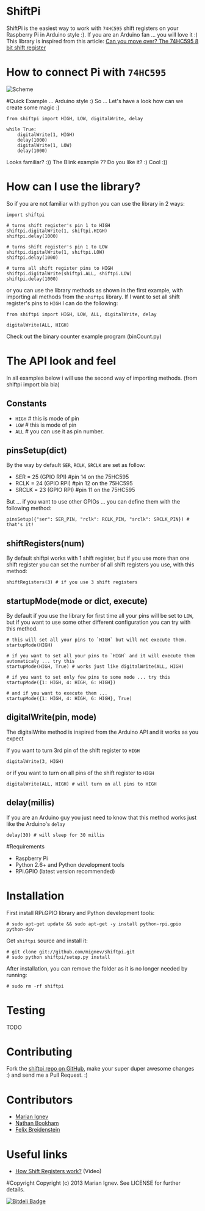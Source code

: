 ShiftPi
=======

ShiftPi is the easiest way to work with `74HC595` shift registers on your Raspberry Pi in Arduino style :). If you are an Arduino fan ... you will love it :) This library is inspired from this article: [Can you move over? The 74HC595 8 bit shift register](http://bildr.org/2011/02/74hc595/)

# How to connect Pi with `74HC595`
![Scheme](http://i.picresize.com/images/2014/03/11/xM26G.jpg)

#Quick Example ... Arduino style :)
So ... Let's have a look how can we create some magic :)

    from shiftpi import HIGH, LOW, digitalWrite, delay

    while True:
        digitalWrite(1, HIGH)
        delay(1000)
        digitalWrite(1, LOW)
        delay(1000)

Looks familiar? :)) The Blink example ?? Do you like it? :) Cool :))

# How can I use the library?

So if you are not familiar with python you can use the library in 2 ways:

    import shiftpi

    # turns shift register's pin 1 to HIGH
    shiftpi.digitalWrite(1, shiftpi.HIGH)
    shiftpi.delay(1000)

    # turns shift register's pin 1 to LOW
    shiftpi.digitalWrite(1, shiftpi.LOW)
    shiftpi.delay(1000)

    # turns all shift register pins to HIGH
    shiftpi.digitalWrite(shiftpi.ALL, shiftpi.LOW)
    shiftpi.delay(1000)

or you can use the library methods as shown in the first example, with importing all methods from the `shiftpi` library. If I want to set all shift register's pins to `HIGH` I can do the following:

    from shiftpi import HIGH, LOW, ALL, digitalWrite, delay

    digitalWrite(ALL, HIGH)


Check out the binary counter example program (binCount.py) 

# The API look and feel

In all examples below i will use the second way of importing methods. (from shiftpi import bla bla)

## Constants

* `HIGH` # this is mode of pin
* `LOW`  # this is mode of pin
* `ALL`  # you can use it as pin number.


## pinsSetup(dict)
By the way by default `SER`, `RCLK`, `SRCLK` are set as follow:

* SER   = 25  (GPIO RPI)  #pin 14 on the 75HC595
* RCLK  = 24  (GPIO RPI)  #pin 12 on the 75HC595
* SRCLK = 23  (GPIO RPI)  #pin 11 on the 75HC595

But ... if you want to use other GPIOs ... you can define them with the following method:

    pinsSetup({"ser": SER_PIN, "rclk": RCLK_PIN, "srclk": SRCLK_PIN}) # that's it!

## shiftRegisters(num)
By default shiftpi works with 1 shift register, but if you use more than one shift register you can set the number of all shift registers you use, with this method:

    shiftRegisters(3) # if you use 3 shift registers

## startupMode(mode or dict, execute)
By default if you use the library for first time all your pins will be set to `LOW`, but if you want to use some other different configuration you can try with this method.

    # this will set all your pins to `HIGH` but will not execute them.
    startupMode(HIGH)

    # if you want to set all your pins to `HIGH` and it will execute them automaticaly ... try this
    startupMode(HIGH, True) # works just like digitalWrite(ALL, HIGH)

    # if you want to set only few pins to some mode ... try this
    startupMode({1: HIGH, 4: HIGH, 6: HIGH})

    # and if you want to execute them ...
    startupMode({1: HIGH, 4: HIGH, 6: HIGH}, True)

## digitalWrite(pin, mode)
The digitalWrite method is inspired from the Arduino API and it works as you expect

If you want to turn 3rd pin of the shift register to `HIGH`

    digitalWrite(3, HIGH)

or if you want to turn on all pins of the shift register to `HIGH`

    digitalWrite(ALL, HIGH) # will turn on all pins to HIGH

## delay(millis)
If you are an Arduino guy you just need to know that this method works just like the Arduino's `delay`

    delay(30) # will sleep for 30 millis

#Requirements

* Raspberry Pi
* Python 2.6+ and Python development tools
* RPi.GPIO (latest version recommended)

# Installation

First install RPi.GPIO library and Python development tools:

    # sudo apt-get update && sudo apt-get -y install python-rpi.gpio python-dev

Get `shiftpi` source and install it:

    # git clone git://github.com/mignev/shiftpi.git
    # sudo python shiftpi/setup.py install

After installation, you can remove the folder as it is no longer needed by running:
    
    # sudo rm -rf shiftpi

# Testing
TODO

# Contributing
Fork the [shiftpi repo on GitHub](https://github.com/mignev/shiftpi), make your super duper awesome changes :) and send me a Pull Request. :)

# Contributors

- [Marian Ignev](https://github.com/mignev) 
- [Nathan Bookham](https://github.com/inversesandwich)
- [Felix Breidenstein](https://github.com/f-breidenstein)

# Useful links
* [How Shift Registers work?](http://www.youtube.com/watch?feature=player_embedded&v=6fVbJbNPrEU#!) (Video)

#Copyright
Copyright (c) 2013 Marian Ignev. See LICENSE for further details.


[![Bitdeli Badge](https://d2weczhvl823v0.cloudfront.net/mignev/shiftpi/trend.png)](https://bitdeli.com/free "Bitdeli Badge")

